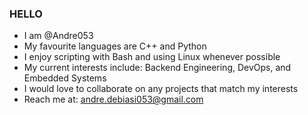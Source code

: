 ### **HELLO** ###

- I am @Andre053
- My favourite languages are C++ and Python
- I enjoy scripting with Bash and using Linux whenever possible
- My current interests include: Backend Engineering, DevOps, and Embedded Systems 
- I would love to collaborate on any projects that match my interests
- Reach me at: andre.debiasi053@gmail.com
<!--
**Andre053/Andre053** is a ✨ _special_ ✨ repository because its `README.md` (this file) appears on your GitHub profile.

Here are some ideas to get you started:

- 🔭 I’m currently working on ...
- 🌱 I’m currently learning ...
- 👯 I’m looking to collaborate on ...
- 🤔 I’m looking for help with ...
- 💬 Ask me about ...
- 📫 How to reach me: ...
- 😄 Pronouns: ...
- ⚡ Fun fact: ...
-->
